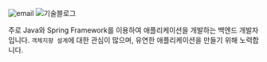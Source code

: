 ![email](https://img.shields.io/badge/Email-parkhuiwo0@gmail.com-red.svg)
![기술블로그](https://img.shields.io/badge/Blog-parkhuiwo0.github.io-blue.svg)

주로 Java와 Spring Framework를 이용하여 애플리케이션을 개발하는 백엔드 개발자입니다. `객체지향 설계`에 대한 관심이 많으며, 유연한 애플리케이션을 만들기 위해 노력합니다.

